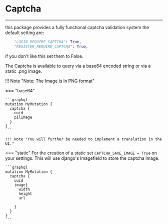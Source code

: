 # Captcha

---
this package provides a fully functional captcha validation system
the default setting are:

```py
    "LOGIN_REQUIRE_CAPTCHA": True,
    "REGISTER_REQUIRE_CAPTCHA": True,
```
if you don't like this set them to False.

The Captcha is available to query via a base64 encoded string or via a static .png image.

!!! Note "Note: The Image is in PNG format"

=== "base64"

    ```graphql
    mutation MyMutation {
      captcha {
        uuid
        pilImage
      }
    }
    ```

    !!! Note "You will further be needed to implement a translation in the UI."


=== "static"
    For the creation of a static set `CAPTCHA_SAVE_IMAGE = True` on your settings.
    This will use django's Imagefield to store the captcha image.

    ```graphql
    mutation MyMutation {
      captcha {
        uuid
        image{
          width
          height
          url

        }
      }
    }
    ```
